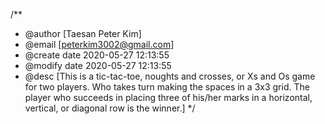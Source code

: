 /**
 * @author [Taesan Peter Kim]
 * @email [peterkim3002@gmail.com]
 * @create date 2020-05-27 12:13:55
 * @modify date 2020-05-27 12:13:55
 * @desc [This is a tic-tac-toe, noughts and crosses, or Xs and Os game for two players. Who takes turn making the spaces in a 3x3 grid. The player who succeeds in placing three of his/her marks in a horizontal, vertical, or diagonal row is the winner.]
 */
